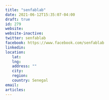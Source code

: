 ```yaml
---
title: "senfablab"
date: 2021-06-12T15:35:07-04:00
draft: true
id: 279
website: 
website-inactive: 
twitter: senfablab
facebook: https://www.facebook.com/senfablab
linkedin: 
location: 
   lat: 
   lng: 
   address: ""
   city: 
   region: 
   country: Senegal
email: 
articles:
---
```


